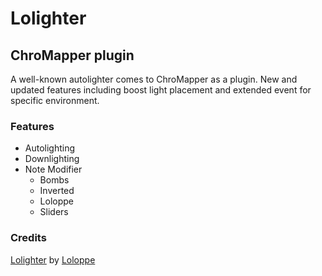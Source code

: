 # Lolighter

## ChroMapper plugin

A well-known autolighter comes to ChroMapper as a plugin. New and updated features including boost light placement and extended event for specific environment.

### Features

-   Autolighting
-   Downlighting
-   Note Modifier
    -   Bombs
    -   Inverted
    -   Loloppe
    -   Sliders

### Credits

[Lolighter](https://github.com/Loloppe/Lolighter) by [Loloppe](https://github.com/Loloppe)
